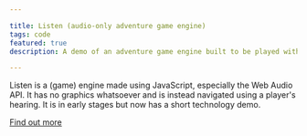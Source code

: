 ```yaml
---

title: Listen (audio-only adventure game engine)
tags: code
featured: true
description: A demo of an adventure game engine built to be played without visuals

---
```


Listen is a (game) engine made using JavaScript, especially the Web Audio API. It has no graphics whatsoever and is instead navigated using a player's hearing. It is in early stages but now has a short technology demo.

[Find out more](https://github.com/FilipNest/listen/)
